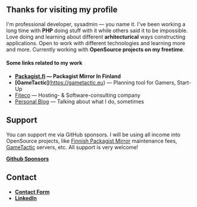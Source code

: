 ## Thanks for visiting my profile

I'm professional developer, sysadmin — you name it.
I've been working a long time with **PHP** doing stuff with it while others said it to be impossible.
Love doing and learning about different **arhitecturical** ways constructing applications.
Open to work with different technologies and learning more and more.
Currently working with **OpenSource projects on my freetime**.

#### Some links related to my work

 - **[Packagist.fi](https://packagist.fi)               —  Packagist Mirror In Finland**
 - **[GameTactic]**(https://gametactic.eu)              —  Planning tool for Gamers, Start-Up
 - [Fiteco](https://fiteco.fi/?language=english)        —  Hosting- & Software-consulting company
 - [Personal Blog](https://xn--gran-8qa.fi)             —  Talking about what I do, sometimes

 
 ## Support
 
 You can support me via GitHub sponsors. 
 I will be using all income into OpenSource projects, 
 like [Finnish Packagist Mirror](https://packagist.fi) maintenance fees, 
 [GameTactic](https://gametactic.eu) servers, etc. All support is very welcome!
 
 **[Github Sponsors](https://github.com/sponsors/NikoGrano/)**
 
## Contact

- **[Contact Form](https://xn--gran-8qa.fi/contact/)**
- **[LinkedIn](https://www.linkedin.com/in/niko-grano)**


